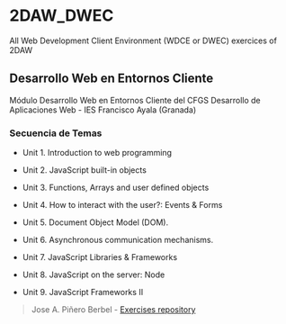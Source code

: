 # 2DAW_DWEC
All Web Development Client Environment (WDCE or DWEC) exercices of 2DAW

## Desarrollo Web en Entornos Cliente

Módulo Desarrollo Web en Entornos Cliente del CFGS Desarrollo de Aplicaciones Web - IES Francisco Ayala (Granada)

### Secuencia de Temas

- Unit 1. Introduction to web programming

- Unit 2. JavaScript built-in objects

- Unit 3. Functions, Arrays and user defined objects

- Unit 4. How to interact with the user?: Events & Forms

- Unit 5. Document Object Model (DOM).

- Unit 6. Asynchronous communication mechanisms.

- Unit 7. JavaScript Libraries & Frameworks

- Unit 8. JavaScript on the server: Node

- Unit 9. JavaScript Frameworks II

  

> Jose A. Piñero Berbel - [Exercises repository](https://github.com/jpineroberbel/Desarrollo-Web-en-Entornos-Cliente)
